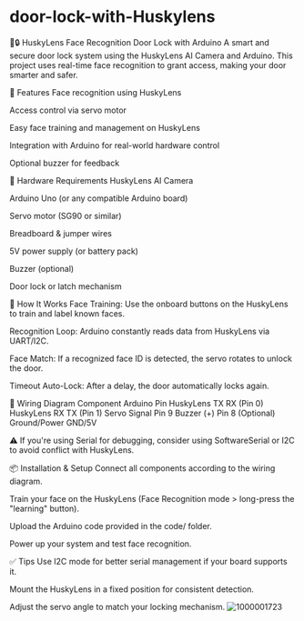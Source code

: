 # door-lock-with-Huskylens
🧠🔒 HuskyLens Face Recognition Door Lock with Arduino
A smart and secure door lock system using the HuskyLens AI Camera and Arduino. This project uses real-time face recognition to grant access, making your door smarter and safer.

📸 Features
Face recognition using HuskyLens

Access control via servo motor

Easy face training and management on HuskyLens

Integration with Arduino for real-world hardware control

Optional buzzer for feedback

🧰 Hardware Requirements
HuskyLens AI Camera

Arduino Uno (or any compatible Arduino board)

Servo motor (SG90 or similar)

Breadboard & jumper wires

5V power supply (or battery pack)

Buzzer (optional)

Door lock or latch mechanism

🧠 How It Works
Face Training: Use the onboard buttons on the HuskyLens to train and label known faces.

Recognition Loop: Arduino constantly reads data from HuskyLens via UART/I2C.

Face Match: If a recognized face ID is detected, the servo rotates to unlock the door.

Timeout Auto-Lock: After a delay, the door automatically locks again.

🔌 Wiring Diagram
Component	Arduino Pin
HuskyLens TX	RX (Pin 0)
HuskyLens RX	TX (Pin 1)
Servo Signal	Pin 9
Buzzer (+)	Pin 8 (Optional)
Ground/Power	GND/5V

⚠️ If you're using Serial for debugging, consider using SoftwareSerial or I2C to avoid conflict with HuskyLens.

📦 Installation & Setup
Connect all components according to the wiring diagram.

Train your face on the HuskyLens (Face Recognition mode > long-press the "learning" button).

Upload the Arduino code provided in the code/ folder.

Power up your system and test face recognition.

✅ Tips
Use I2C mode for better serial management if your board supports it.

Mount the HuskyLens in a fixed position for consistent detection.

Adjust the servo angle to match your locking mechanism.
![1000001723](https://github.com/user-attachments/assets/680c4004-a64d-4cd3-b757-4b64d6eaea58)
